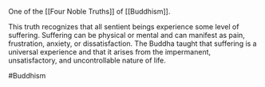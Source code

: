 One of the [[Four Noble Truths]] of [[Buddhism]].

This truth recognizes that all sentient beings experience some level of suffering. Suffering can be physical or mental and can manifest as pain, frustration, anxiety, or dissatisfaction. The Buddha taught that suffering is a universal experience and that it arises from the impermanent, unsatisfactory, and uncontrollable nature of life.

#Buddhism 